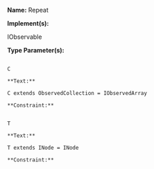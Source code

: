 **Name:** Repeat

**Implement(s):**

IObservable

**Type Parameter(s):**

```**Name:**

C

**Text:**

C extends ObservedCollection = IObservedArray

**Constraint:**

```

```**Name:**

T

**Text:**

T extends INode = INode

**Constraint:**

```

